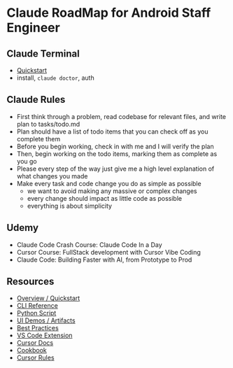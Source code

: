 # Claude RoadMap for Android Staff Engineer

## Claude Terminal

- [Quickstart](https://docs.claude.com/en/docs/claude-code/quickstart)
- install, `claude doctor`, auth

## Claude Rules

- First think through a problem, read codebase for relevant files, and write plan to tasks/todo.md
- Plan should have a list of todo items that you can check off as you complete them
- Before you begin working, check in with me and I will verify the plan
- Then, begin working on the todo items, marking them as complete as you go
- Please every step of the way just give me a high level explanation of what changes you made
- Make every task and code change you do as simple as possible
    - we want to avoid making any massive or complex changes
    - every change should impact as little code as possible
    - everything is about simplicity

## Udemy

- Claude Code Crash Course: Claude Code In a Day
- Cursor Course: FullStack development with Cursor Vibe Coding
- Claude Code: Building Faster with AI, from Prototype to Prod

## Resources

- [Overview / Quickstart](https://docs.claude.com/en/docs/claude-code/overview)
- [CLI Reference](https://docs.claude.com/en/docs/claude-code/cli-reference)
- [Python Script](https://docs.claude.com/en/api/client-sdks)
- [UI Demos / Artifacts](https://www.anthropic.com/news/build-artifacts)
- [Best Practices](https://www.anthropic.com/engineering/claude-code-best-practices)
- [VS Code Extension](https://docs.claude.com/en/docs/claude-code/vs-code)
- [Cursor Docs](https://cursor.com/docs)
- [Cookbook](https://github.com/anthropics/claude-cookbooks)
- [Cursor Rules](https://cursor.directory/)
